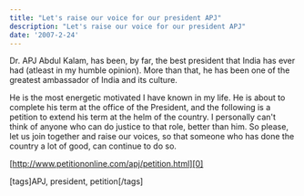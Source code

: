 ```yaml
---
title: "Let's raise our voice for our president APJ"
description: "Let's raise our voice for our president APJ"
date: '2007-2-24'
---
```


Dr. APJ Abdul Kalam, has been, by far, the best president that India has ever had (atleast in my humble opinion). More than that, he has been one of the greatest ambassador of India and its culture.

He is the most energetic  motivated I have known in my life. He is about to complete his term at the office of the President, and the following is a petition to extend his term at the helm of the country. I personally can't think of anyone who can do justice to that role, better than him. So please, let us join together and raise our voices, so that someone who has done the country a lot of good, can continue to do so.

[http://www.petitiononline.com/apj/petition.html][0]

\[tags\]APJ, president, petition\[/tags\]


[0]: http://www.petitiononline.com/apj/petition.html "http://www.petitiononline.com/apj/petition.html"